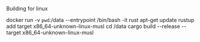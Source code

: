 Building for linux

docker run -v `pwd`:/data --entrypoint /bin/bash -it rust
apt-get update
rustup add target x86_64-unknown-linux-musl
cd /data
cargo build --release --target x86_64-unknown-linux-musl
